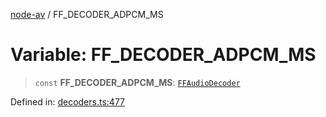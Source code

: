 [node-av](../globals.md) / FF\_DECODER\_ADPCM\_MS

# Variable: FF\_DECODER\_ADPCM\_MS

> `const` **FF\_DECODER\_ADPCM\_MS**: [`FFAudioDecoder`](../type-aliases/FFAudioDecoder.md)

Defined in: [decoders.ts:477](https://github.com/seydx/av/blob/f8631fc881b394300b1479f511d55cf1c370a87f/src/constants/decoders.ts#L477)
